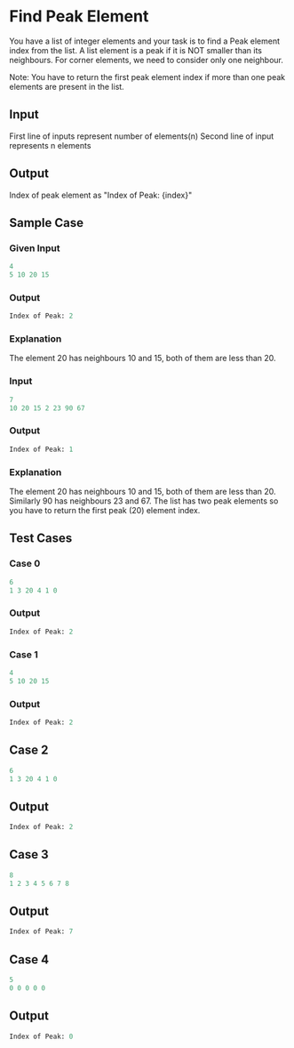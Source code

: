# Find Peak Element

You have a list of integer elements and your task is to find a Peak element index from the list. A list element is a peak if it is NOT smaller than its neighbours. For corner elements, we need to consider only one neighbour. 
 
Note: You have to return the first peak element index if more than one peak elements are present in the list.

## Input

First line of inputs represent number of elements(n)
Second line of input represents n elements

## Output

Index of peak element as "Index of Peak: {index}"

## Sample Case

### Given Input

```py
4
5 10 20 15
```

### Output

```py
Index of Peak: 2
```

### Explanation

The element 20 has neighbours 10 and 15, both of them are less than 20.
 
### Input

```py
7
10 20 15 2 23 90 67
```

### Output

```py
Index of Peak: 1
```

### Explanation

The element 20 has neighbours 10 and 15, both of them are less than 20. Similarly 90 has neighbours 23 and 67. The list has two peak elements so you have to return the first peak (20) element index.
 

## Test Cases

### Case 0

```py
6
1 3 20 4 1 0
```

### Output

```py
Index of Peak: 2
```


### Case 1

```py
4
5 10 20 15
```

### Output

```py
Index of Peak: 2
```

## Case 2

```py
6
1 3 20 4 1 0
```

## Output

```py
Index of Peak: 2
```

## Case 3

```py
8
1 2 3 4 5 6 7 8
```

## Output

```py
Index of Peak: 7
```

## Case 4

```py
5
0 0 0 0 0
```

## Output

```py
Index of Peak: 0
```